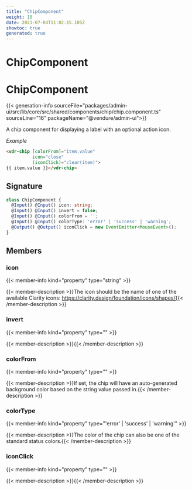 ```yaml
---
title: "ChipComponent"
weight: 10
date: 2023-07-04T11:02:15.105Z
showtoc: true
generated: true
---
```

<!-- This file was generated from the Vendure source. Do not modify. Instead, re-run the "docs:build" script -->

# ChipComponent
<div class="symbol">


# ChipComponent

{{< generation-info sourceFile="packages/admin-ui/src/lib/core/src/shared/components/chip/chip.component.ts" sourceLine="16" packageName="@vendure/admin-ui">}}

A chip component for displaying a label with an optional action icon.

*Example*

```HTML
<vdr-chip [colorFrom]="item.value"
          icon="close"
          (iconClick)="clear(item)">
{{ item.value }}</vdr-chip>
```

## Signature

```TypeScript
class ChipComponent {
  @Input() @Input() icon: string;
  @Input() @Input() invert = false;
  @Input() @Input() colorFrom = '';
  @Input() @Input() colorType: 'error' | 'success' | 'warning';
  @Output() @Output() iconClick = new EventEmitter<MouseEvent>();
}
```
## Members

### icon

{{< member-info kind="property" type="string"  >}}

{{< member-description >}}The icon should be the name of one of the available Clarity icons: https://clarity.design/foundation/icons/shapes/{{< /member-description >}}

### invert

{{< member-info kind="property" type=""  >}}

{{< member-description >}}{{< /member-description >}}

### colorFrom

{{< member-info kind="property" type=""  >}}

{{< member-description >}}If set, the chip will have an auto-generated background
color based on the string value passed in.{{< /member-description >}}

### colorType

{{< member-info kind="property" type="'error' | 'success' | 'warning'"  >}}

{{< member-description >}}The color of the chip can also be one of the standard status colors.{{< /member-description >}}

### iconClick

{{< member-info kind="property" type=""  >}}

{{< member-description >}}{{< /member-description >}}


</div>
